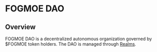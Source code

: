 # FOGMOE DAO

## Overview
FOGMOE DAO is a decentralized autonomous organization governed by $FOGMOE token holders. The DAO is managed through [Realms](https://app.realms.today/dao/FHWSpkxJPFX3m3jtqKjrHDeSymLZcQiSxn2JaHVVzdt9).
